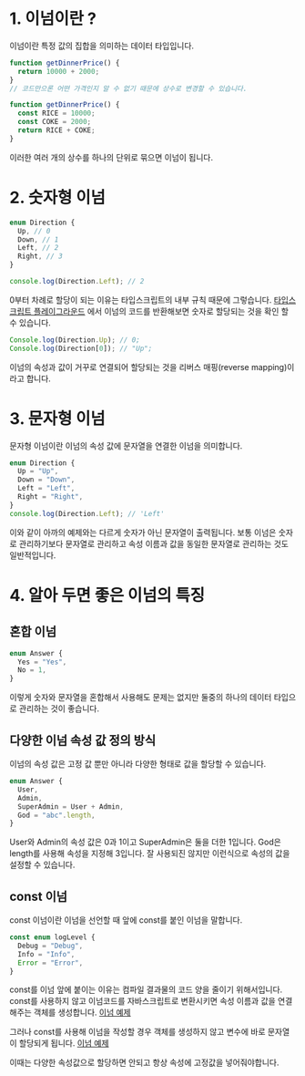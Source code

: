 # 1. 이넘이란 ?

이넘이란 특정 값의 집합을 의미하는 데이터 타입입니다.

```typescript
function getDinnerPrice() {
  return 10000 + 2000;
}
// 코드만으론 어떤 가격인지 알 수 없기 때문에 상수로 변경할 수 있습니다.

function getDinnerPrice() {
  const RICE = 10000;
  const COKE = 2000;
  return RICE + COKE;
}
```

이러한 여러 개의 상수를 하나의 단위로 묶으면 이넘이 됩니다.

# 2. 숫자형 이넘

```typescript
enum Direction {
  Up, // 0
  Down, // 1
  Left, // 2
  Right, // 3
}

console.log(Direction.Left); // 2
```

0부터 차례로 할당이 되는 이유는 타입스크립트의 내부 규칙 때문에 그렇습니다.
[타입스크립트 플레이그라운드](https://www.typescriptlang.org/play) 에서 이넘의 코드를 반환해보면 숫자로 할당되는 것을 확인 할 수 있습니다.

```typescript
Console.log(Direction.Up); // 0;
Console.log(Direction[0]); // "Up";
```

이넘의 속성과 값이 거꾸로 연결되어 할당되는 것을 리버스 매핑(reverse mapping)이라고 합니다.

# 3. 문자형 이넘

문자형 이넘이란 이넘의 속성 값에 문자열을 연결한 이넘을 의미합니다.

```typescript
enum Direction {
  Up = "Up",
  Down = "Down",
  Left = "Left",
  Right = "Right",
}
console.log(Direction.Left); // 'Left'
```

이와 같이 아까의 예제와는 다르게 숫자가 아닌 문자열이 출력됩니다.
보통 이넘은 숫자로 관리하기보다 문자열로 관리하고 속성 이름과 값을 동일한 문자열로 관리하는 것도 일반적입니다.

# 4. 알아 두면 좋은 이넘의 특징

## 혼합 이넘

```typescript
enum Answer {
  Yes = "Yes",
  No = 1,
}
```

이렇게 숫자와 문자열을 혼합해서 사용해도 문제는 없지만 둘중의 하나의 데이터 타입으로 관리하는 것이 좋습니다.

## 다양한 이넘 속성 값 정의 방식

이넘의 속성 값은 고정 값 뿐만 아니라 다양한 형태로 값을 할당할 수 있습니다.

```typescript
enum Answer {
  User,
  Admin,
  SuperAdmin = User + Admin,
  God = "abc".length,
}
```

User와 Admin의 속성 값은 0과 1이고 SuperAdmin은 둘을 더한 1입니다. God은 length를 사용해 속성을 지정해 3입니다.
잘 사용되진 않지만 이런식으로 속성의 값을 설정할 수 있습니다.

## const 이넘

const 이넘이란 이넘을 선언할 때 앞에 const를 붙인 이넘을 말합니다.

```typescript
const enum logLevel {
  Debug = "Debug",
  Info = "Info",
  Error = "Error",
}
```

const를 이넘 앞에 붙이는 이유는 컴파일 결과물의 코드 양을 줄이기 위해서입니다.
const를 사용하지 않고 이넘코드를 자바스크립트로 변환시키면 속성 이름과 값을 연결해주는 객체를 생성합니다.
[이넘 예제](https://www.typescriptlang.org/play?#code/KYOwrgtgBANg9gcwDLAG7BlA3gWAFBRQAiwARmAlALxQBEJ5CtANPoQJIgBmc1dnPFmygBRAE5i4YvrXGSxQvAF98qAIbS1ABy0p0mGvGRoMAOjlSgA)

그러나 const를 사용해 이넘을 작성할 경우 객체를 생성하지 않고 변수에 바로 문자열이 할당되게 됩니다.
[이넘 예제](https://www.typescriptlang.org/play?#code/MYewdgzgLgBApmArgWxgGxAcwDJwG5xowDeAsAFAwwAicARopjALwwBEtDmbANBVQEkwAMxAt2Q0b34wAogCd5IeeLYKl86eQC+FPAEMV+gA7HcBIqww58hAHTrlQA)

이때는 다양한 속성값으로 할당하면 안되고 항상 속성에 고정값을 넣어줘야합니다.
